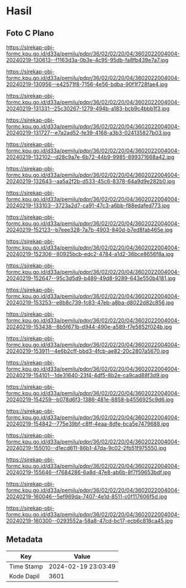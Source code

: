 # Hasil

## Foto C Plano

https://sirekap-obj-formc.kpu.go.id/d33a/pemilu/pdpr/36/02/02/20/04/3602022004004-20240219-130613--f1163d3a-0b3e-4c95-95db-fa8fb439e7a7.jpg

https://sirekap-obj-formc.kpu.go.id/d33a/pemilu/pdpr/36/02/02/20/04/3602022004004-20240219-130956--e42571f8-7156-4e56-bdba-90f1f728fae4.jpg

https://sirekap-obj-formc.kpu.go.id/d33a/pemilu/pdpr/36/02/02/20/04/3602022004004-20240219-131331--25c30267-1279-494b-a183-bcb9c4bbb1f3.jpg

https://sirekap-obj-formc.kpu.go.id/d33a/pemilu/pdpr/36/02/02/20/04/3602022004004-20240219-131727--e7a2ad52-fe39-4168-a3b3-024135827b03.jpg

https://sirekap-obj-formc.kpu.go.id/d33a/pemilu/pdpr/36/02/02/20/04/3602022004004-20240219-132102--d28c9a7e-6b72-44b9-9985-899371668a42.jpg

https://sirekap-obj-formc.kpu.go.id/d33a/pemilu/pdpr/36/02/02/20/04/3602022004004-20240219-132643--aa5a2f2b-d533-45c6-8378-64a9d9e282b0.jpg

https://sirekap-obj-formc.kpu.go.id/d33a/pemilu/pdpr/36/02/02/20/04/3602022004004-20240219-133103--3723a2d7-ca91-47c3-a6bb-f88edafed773.jpg

https://sirekap-obj-formc.kpu.go.id/d33a/pemilu/pdpr/36/02/02/20/04/3602022004004-20240219-152123--b7eee328-7a7b-4903-840d-b7ed8fab465e.jpg

https://sirekap-obj-formc.kpu.go.id/d33a/pemilu/pdpr/36/02/02/20/04/3602022004004-20240219-152306--80925bcb-edc2-4784-a1d2-36bce8656f8a.jpg

https://sirekap-obj-formc.kpu.go.id/d33a/pemilu/pdpr/36/02/02/20/04/3602022004004-20240219-152647--95c3d5d9-b489-49d8-9289-643e550b4181.jpg

https://sirekap-obj-formc.kpu.go.id/d33a/pemilu/pdpr/36/02/02/20/04/3602022004004-20240219-153253--e8b8c739-fc83-47eb-a8ba-d8022d82c856.jpg

https://sirekap-obj-formc.kpu.go.id/d33a/pemilu/pdpr/36/02/02/20/04/3602022004004-20240219-153438--8b5f671b-d944-490e-a589-f7e5852f024b.jpg

https://sirekap-obj-formc.kpu.go.id/d33a/pemilu/pdpr/36/02/02/20/04/3602022004004-20240219-153911--4e6b2cff-bbd3-4fcb-ae82-20c2807a5670.jpg

https://sirekap-obj-formc.kpu.go.id/d33a/pemilu/pdpr/36/02/02/20/04/3602022004004-20240219-154101--1de31640-23f4-4df5-8b2e-ca9cad88f3d9.jpg

https://sirekap-obj-formc.kpu.go.id/d33a/pemilu/pdpr/36/02/02/20/04/3602022004004-20240219-154259--b078d6f3-1386-481e-8858-b4556925c9d6.jpg

https://sirekap-obj-formc.kpu.go.id/d33a/pemilu/pdpr/36/02/02/20/04/3602022004004-20240219-154842--775e39bf-c8ff-4eaa-8dfe-bca5e7479688.jpg

https://sirekap-obj-formc.kpu.go.id/d33a/pemilu/pdpr/36/02/02/20/04/3602022004004-20240219-155010--d1ecd611-86b1-47da-9c02-2fb51f975550.jpg

https://sirekap-obj-formc.kpu.go.id/d33a/pemilu/pdpr/36/02/02/20/04/3602022004004-20240219-155646--f7684286-6a8d-47e8-ab6b-8f7f59653bdf.jpg

https://sirekap-obj-formc.kpu.go.id/d33a/pemilu/pdpr/36/02/02/20/04/3602022004004-20240219-160046--5ef969da-7407-4e1d-8511-c0f117606f5d.jpg

https://sirekap-obj-formc.kpu.go.id/d33a/pemilu/pdpr/36/02/02/20/04/3602022004004-20240219-160300--0293552a-58a8-47cd-bc17-ecb6c818ca45.jpg


## Metadata

| Key        | Value               |
| ---------- | ------------------- |
| Time Stamp | 2024-02-19 23:03:49 |
| Kode Dapil | 3601                |



